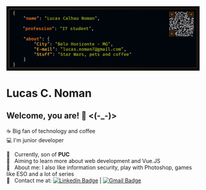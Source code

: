 <!--
**lucasnoman/lucasnoman** is a ✨ _special_ ✨ repository because its `README.md` (this file) appears on your GitHub profile.
Here are some ideas to get you started:
- 🔭 I’m currently working on ...
- 🌱 I’m currently learning ...
- 👯 I’m looking to collaborate on ...
- 🤔 I’m looking for help with ...
- 💬 Ask me about ...
- 📫 How to reach me: ...
- 😄 Pronouns: ...
- ⚡ Fun fact: ...
-->


<img width="auto" src="https://github.com/lucasnoman/lucasnoman/blob/master/Banner%20qr%20linkedin.png">


# Lucas C. Noman

## Welcome, you are! 👋 <(-_-)>
:coffee: Big fan of technology and coffee
<br/>:computer: I'm junior developer

 :school:  &nbsp; Currently, son of **PUC**
 <br/> :green_book: &nbsp; Aiming to learn more about web development and Vue.JS
 <br/> 💬  &nbsp; About me: I also like information security, play with Photoshop, games like ESO and a lot of series
 <br/> :email: &nbsp; Contact me at: [![Linkedin Badge](https://img.shields.io/badge/-LucasCNoman-blue?style=flat-square&logo=Linkedin&logoColor=white&link=https://www.linkedin.com/in/lucas-calhau-noman-45209b95/)](https://www.linkedin.com/in/lucas-calhau-noman-45209b95/) 
| 
[![Gmail Badge](https://img.shields.io/badge/-lucasnoman7@gmail.com-c14438?style=flat-square&logo=Gmail&logoColor=white&link=mailto:lucasnoman7@gmail.com)](mailto:lucasnoman7@gmail.com)
